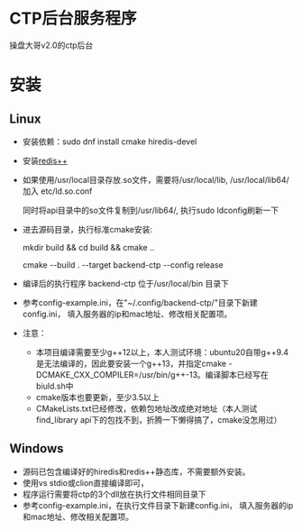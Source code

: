 CTP后台服务程序
=========


操盘大哥v2.0的ctp后台

安装
===

Linux
-----

* 安装依赖：sudo dnf install cmake hiredis-devel
* 安装[redis++](https://github.com/sewenew/redis-plus-plus)
* 如果使用/usr/local目录存放.so文件，需要将/usr/local/lib, /usr/local/lib64/ 加入 etc/ld.so.conf

  同时将api目录中的so文件复制到/usr/lib64/, 执行sudo ldconfig刷新一下
* 进去源码目录，执行标准cmake安装:

  mkdir build && cd build && cmake .. 

  cmake --build . --target backend-ctp --config release

* 编译后的执行程序 backend-ctp 位于/usr/local/bin 目录下
* 参考config-example.ini，在"~/.config/backend-ctp/"目录下新建config.ini，
  填入服务器的ip和mac地址、修改相关配置项。
  
* 注意：
  - 本项目编译需要至少g++12以上，本人测试环境：ubuntu20自带g++9.4是无法编译的，因此要安装一个g++13，并指定cmake -DCMAKE_CXX_COMPILER=/usr/bin/g++-13。编译脚本已经写在biuld.sh中
  - cmake版本也要更新，至少3.5以上
  - CMakeLists.txt已经修改，依赖包地址改成绝对地址（本人测试find_library api下的包找不到，折腾一下懒得搞了，cmake没怎用过）

Windows
-------
* 源码已包含编译好的hiredis和redis++静态库，不需要额外安装。
* 使用vs stdio或clion直接编译即可，
* 程序运行需要将ctp的3个dll放在执行文件相同目录下
* 参考config-example.ini，在执行文件目录下新建config.ini， 填入服务器的ip和mac地址、修改相关配置项。
